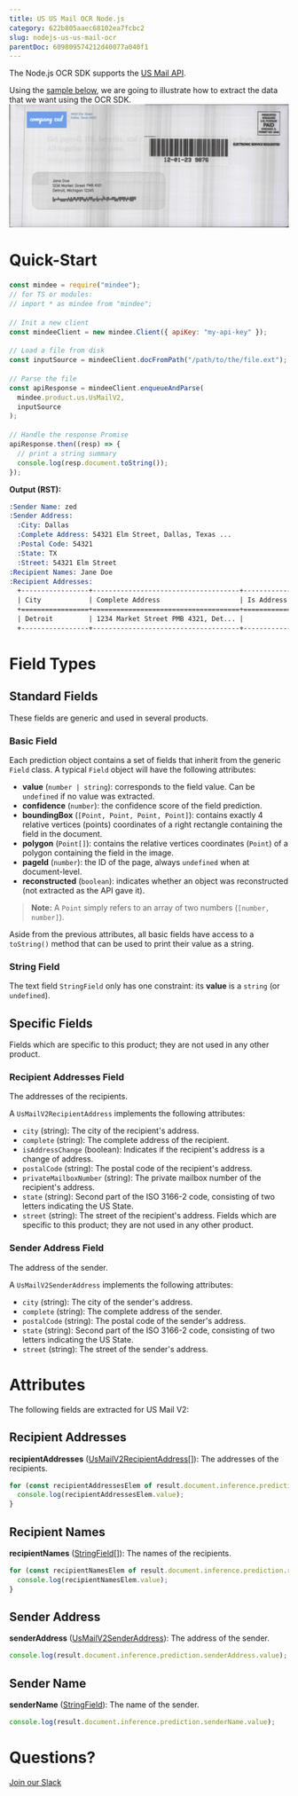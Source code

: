 ```yaml
---
title: US US Mail OCR Node.js
category: 622b805aaec68102ea7fcbc2
slug: nodejs-us-us-mail-ocr
parentDoc: 609809574212d40077a040f1
---
```

The Node.js OCR SDK supports the [US Mail API](https://platform.mindee.com/mindee/us_mail).

Using the [sample below](https://github.com/mindee/client-lib-test-data/blob/main/products/us_mail/default_sample.jpg), we are going to illustrate how to extract the data that we want using the OCR SDK.
![US Mail sample](https://github.com/mindee/client-lib-test-data/blob/main/products/us_mail/default_sample.jpg?raw=true)

# Quick-Start
```js
const mindee = require("mindee");
// for TS or modules:
// import * as mindee from "mindee";

// Init a new client
const mindeeClient = new mindee.Client({ apiKey: "my-api-key" });

// Load a file from disk
const inputSource = mindeeClient.docFromPath("/path/to/the/file.ext");

// Parse the file
const apiResponse = mindeeClient.enqueueAndParse(
  mindee.product.us.UsMailV2,
  inputSource
);

// Handle the response Promise
apiResponse.then((resp) => {
  // print a string summary
  console.log(resp.document.toString());
});
```

**Output (RST):**
```rst
:Sender Name: zed
:Sender Address:
  :City: Dallas
  :Complete Address: 54321 Elm Street, Dallas, Texas ...
  :Postal Code: 54321
  :State: TX
  :Street: 54321 Elm Street
:Recipient Names: Jane Doe
:Recipient Addresses:
  +-----------------+-------------------------------------+-------------------+-------------+------------------------+-------+---------------------------+
  | City            | Complete Address                    | Is Address Change | Postal Code | Private Mailbox Number | State | Street                    |
  +=================+=====================================+===================+=============+========================+=======+===========================+
  | Detroit         | 1234 Market Street PMB 4321, Det... |                   | 12345       | 4321                   | MI    | 1234 Market Street        |
  +-----------------+-------------------------------------+-------------------+-------------+------------------------+-------+---------------------------+
```

# Field Types
## Standard Fields
These fields are generic and used in several products.

### Basic Field
Each prediction object contains a set of fields that inherit from the generic `Field` class.
A typical `Field` object will have the following attributes:

* **value** (`number | string`): corresponds to the field value. Can be `undefined` if no value was extracted.
* **confidence** (`number`): the confidence score of the field prediction.
* **boundingBox** (`[Point, Point, Point, Point]`): contains exactly 4 relative vertices (points) coordinates of a right rectangle containing the field in the document.
* **polygon** (`Point[]`): contains the relative vertices coordinates (`Point`) of a polygon containing the field in the image.
* **pageId** (`number`): the ID of the page, always `undefined` when at document-level.
* **reconstructed** (`boolean`): indicates whether an object was reconstructed (not extracted as the API gave it).

> **Note:** A `Point` simply refers to an array of two numbers (`[number, number]`).


Aside from the previous attributes, all basic fields have access to a `toString()` method that can be used to print their value as a string.

### String Field
The text field `StringField` only has one constraint: its **value** is a `string` (or `undefined`).

## Specific Fields
Fields which are specific to this product; they are not used in any other product.

### Recipient Addresses Field
The addresses of the recipients.

A `UsMailV2RecipientAddress` implements the following attributes:

* `city` (string): The city of the recipient's address.
* `complete` (string): The complete address of the recipient.
* `isAddressChange` (boolean): Indicates if the recipient's address is a change of address.
* `postalCode` (string): The postal code of the recipient's address.
* `privateMailboxNumber` (string): The private mailbox number of the recipient's address.
* `state` (string): Second part of the ISO 3166-2 code, consisting of two letters indicating the US State.
* `street` (string): The street of the recipient's address.
Fields which are specific to this product; they are not used in any other product.

### Sender Address Field
The address of the sender.

A `UsMailV2SenderAddress` implements the following attributes:

* `city` (string): The city of the sender's address.
* `complete` (string): The complete address of the sender.
* `postalCode` (string): The postal code of the sender's address.
* `state` (string): Second part of the ISO 3166-2 code, consisting of two letters indicating the US State.
* `street` (string): The street of the sender's address.

# Attributes
The following fields are extracted for US Mail V2:

## Recipient Addresses
**recipientAddresses** ([UsMailV2RecipientAddress](#recipient-addresses-field)[]): The addresses of the recipients.

```js
for (const recipientAddressesElem of result.document.inference.prediction.recipientAddresses) {
  console.log(recipientAddressesElem.value);
}
```

## Recipient Names
**recipientNames** ([StringField](#string-field)[]): The names of the recipients.

```js
for (const recipientNamesElem of result.document.inference.prediction.recipientNames) {
  console.log(recipientNamesElem.value);
}
```

## Sender Address
**senderAddress** ([UsMailV2SenderAddress](#sender-address-field)): The address of the sender.

```js
console.log(result.document.inference.prediction.senderAddress.value);
```

## Sender Name
**senderName** ([StringField](#string-field)): The name of the sender.

```js
console.log(result.document.inference.prediction.senderName.value);
```

# Questions?
[Join our Slack](https://join.slack.com/t/mindee-community/shared_invite/zt-2d0ds7dtz-DPAF81ZqTy20chsYpQBW5g)
